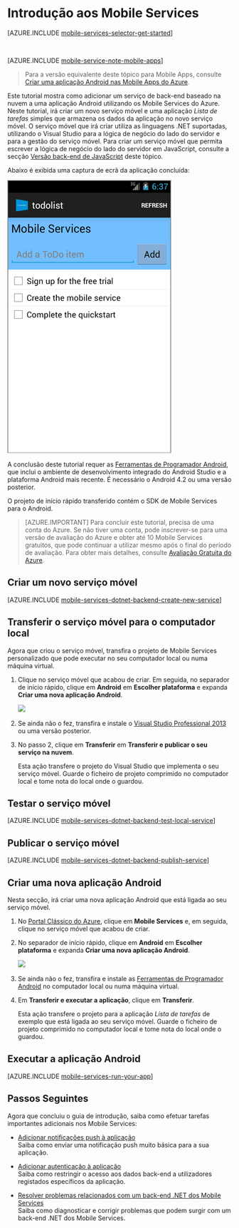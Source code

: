 
<properties
    pageTitle="Introdução aos Mobile Services do Azure para aplicações Android"
    description="Siga este tutorial para começar a utilizar os Mobile Services do Azure para desenvolvimento do Android."
    services="mobile-services"
    documentationCenter="android"
    authors="RickSaling"
    manager="erikre"
    editor=""/>

<tags
    ms.service="mobile-services"
    ms.workload="mobile"
    ms.tgt_pltfrm="mobile-android"
    ms.devlang="java"
    ms.topic="get-started-article"
    ms.date="07/21/2016"
    ms.author="ricksal"/>


# <a name="getting-started"> </a>Introdução aos Mobile Services

[AZURE.INCLUDE [mobile-services-selector-get-started](../../includes/mobile-services-selector-get-started.md)]

&nbsp;

[AZURE.INCLUDE [mobile-service-note-mobile-apps](../../includes/mobile-services-note-mobile-apps.md)]
> Para a versão equivalente deste tópico para Mobile Apps, consulte [Criar uma aplicação Android nas Mobile Apps do Azure](../app-service-mobile/app-service-mobile-android-get-started.md).

Este tutorial mostra como adicionar um serviço de back-end baseado na nuvem a uma aplicação Android utilizando os Mobile Services do Azure. Neste tutorial, irá criar um novo serviço móvel e uma aplicação _Lista de tarefas_ simples que armazena os dados da aplicação no novo serviço móvel. O serviço móvel que irá criar utiliza as linguagens .NET suportadas, utilizando o Visual Studio para a lógica de negócio do lado do servidor e para a gestão do serviço móvel. Para criar um serviço móvel que permita escrever a lógica de negócio do lado do servidor em JavaScript, consulte a secção [Versão back-end de JavaScript](mobile-services-android-get-started.md) deste tópico.

Abaixo é exibida uma captura de ecrã da aplicação concluída:

![](./media/mobile-services-dotnet-backend-android-get-started/mobile-quickstart-completed-android.png)

A conclusão deste tutorial requer as [Ferramentas de Programador Android][Android Studio], que inclui o ambiente de desenvolvimento integrado do Android Studio e a plataforma Android mais recente. É necessário o Android 4.2 ou uma versão posterior.

O projeto de início rápido transferido contém o SDK de Mobile Services para o Android.

> [AZURE.IMPORTANT] Para concluir este tutorial, precisa de uma conta do Azure. Se não tiver uma conta, pode inscrever-se para uma versão de avaliação do Azure e obter até 10 Mobile Services gratuitos, que pode continuar a utilizar mesmo após o final do período de avaliação. Para obter mais detalhes, consulte [Avaliação Gratuita do Azure](https://azure.microsoft.com/pricing/free-trial/?WT.mc_id=AE564AB28).


## <a name="create-new-service"> </a>Criar um novo serviço móvel

[AZURE.INCLUDE [mobile-services-dotnet-backend-create-new-service](../../includes/mobile-services-dotnet-backend-create-new-service.md)]

## Transferir o serviço móvel para o computador local

Agora que criou o serviço móvel, transfira o projeto de Mobile Services personalizado que pode executar no seu computador local ou numa máquina virtual.

1. Clique no serviço móvel que acabou de criar. Em seguida, no separador de início rápido, clique em **Android** em **Escolher plataforma** e expanda **Criar uma nova aplicação Android**.

    ![][1]

2. Se ainda não o fez, transfira e instale o [Visual Studio Professional 2013](https://go.microsoft.com/fwLink/p/?LinkID=391934) ou uma versão posterior.

3. No passo 2, clique em **Transferir** em **Transferir e publicar o seu serviço na nuvem**.

    Esta ação transfere o projeto do Visual Studio que implementa o seu serviço móvel. Guarde o ficheiro de projeto comprimido no computador local e tome nota do local onde o guardou.

## Testar o serviço móvel

[AZURE.INCLUDE [mobile-services-dotnet-backend-test-local-service](../../includes/mobile-services-dotnet-backend-test-local-service.md)]

## Publicar o serviço móvel

[AZURE.INCLUDE [mobile-services-dotnet-backend-publish-service](../../includes/mobile-services-dotnet-backend-publish-service.md)]

## Criar uma nova aplicação Android

Nesta secção, irá criar uma nova aplicação Android que está ligada ao seu serviço móvel.

1. No [Portal Clássico do Azure], clique em **Mobile Services** e, em seguida, clique no serviço móvel que acabou de criar.

2. No separador de início rápido, clique em **Android** em **Escolher plataforma** e expanda **Criar uma nova aplicação Android**.

    ![][2]

3. Se ainda não o fez, transfira e instale as [Ferramentas de Programador Android][SDK Android] no computador local ou numa máquina virtual.

4. Em **Transferir e executar a aplicação**, clique em **Transferir**.

    Esta ação transfere o projeto para a aplicação _Lista de tarefas_ de exemplo que está ligada ao seu serviço móvel. Guarde o ficheiro de projeto comprimido no computador local e tome nota do local onde o guardou.

## Executar a aplicação Android

[AZURE.INCLUDE [mobile-services-run-your-app](../../includes/mobile-services-android-get-started.md)]

## <a name="next-steps"> </a>Passos Seguintes
Agora que concluiu o guia de introdução, saiba como efetuar tarefas importantes adicionais nos Mobile Services:

* [Adicionar notificações push à aplicação]
  <br/>Saiba como enviar uma notificação push muito básica para a sua aplicação.

* [Adicionar autenticação à aplicação]
  <br/>Saiba como restringir o acesso aos dados back-end a utilizadores registados específicos da aplicação.

* [Resolver problemas relacionados com um back-end .NET dos Mobile Services]
  <br/> Saiba como diagnosticar e corrigir problemas que podem surgir com um back-end .NET dos Mobile Services.

<!-- Anchors. -->
[Introdução aos Mobile Services]:#getting-started
[Criar um novo serviço móvel]:#create-new-service
[Definir a instância do serviço móvel]:#define-mobile-service-instance
[Passos Seguintes]:#next-steps

<!-- Images. -->
[0]: ./media/mobile-services-dotnet-backend-android-get-started/mobile-quickstart-completed-android.png
[1]: ./media/mobile-services-dotnet-backend-android-get-started/mobile-quickstart-steps-vs-AS.png
[2]: ./media/mobile-services-dotnet-backend-android-get-started/mobile-quickstart-steps-android-AS.png


[6]: ./media/mobile-services-dotnet-backend-android-get-started/mobile-portal-quickstart-android.png
[7]: ./media/mobile-services-dotnet-backend-android-get-started/mobile-quickstart-steps-android.png
[8]: ./media/mobile-services-dotnet-backend-android-get-started/mobile-eclipse-quickstart.png

[10]: ./media/mobile-services-dotnet-backend-android-get-started/mobile-quickstart-startup-android.png
[11]: ./media/mobile-services-dotnet-backend-android-get-started/mobile-data-tab.png
[12]: ./media/mobile-services-dotnet-backend-android-get-started/mobile-data-browse.png

[14]: ./media/mobile-services-dotnet-backend-android-get-started/mobile-services-import-android-workspace.png
[15]: ./media/mobile-services-dotnet-backend-android-get-started/mobile-services-import-android-project.png

<!-- URLs. -->
[Introdução (Eclipse)]: mobile-services-dotnet-backend-android-get-started-ec.md
[Adicionar notificações push à aplicação]: mobile-services-dotnet-backend-android-get-started-push.md
[Adicionar autenticação à aplicação]: mobile-services-dotnet-backend-android-get-started-auth.md
[SDK Android]: https://go.microsoft.com/fwLink/p/?LinkID=280125
[Android Studio]: https://developer.android.com/sdk/index.html
[SDK Android dos Mobile Services]: https://go.microsoft.com/fwLink/p/?LinkID=266533
[Resolver problemas relacionados com um back-end .NET dos Mobile Services]: mobile-services-dotnet-backend-how-to-troubleshoot.md

[Portal Clássico do Azure]: https://manage.windowsazure.com/



<!--HONumber=Aug16_HO1-->


